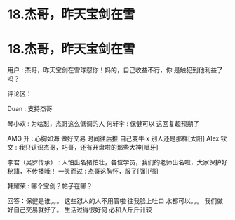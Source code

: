 # 18.杰哥，昨天宝剑在雪

# 18.杰哥，昨天宝剑在雪

用户 : 杰哥，昨天宝剑在雪球怼你！妈的，自己收益不行，你 是触犯到他利益了吗？

评论区：

Duan : 支持杰哥

琴小欢 : 为啥怼，杰哥这么低调的人 何轩宇 : 保健可以 这回复超预期了

AMG 升 : 心胸如海 做好交易 时间往后推 自己变牛 x 别人还是那样[太阳] Alex 钦文 : 我只认识杰哥，巧哥，还有开盘啦的那些大神[呲牙]

李君（吴罗传承） : 人怕出名猪怕壮，各位学员，我们的老师出名啦，大家保护好秘籍，不传播哦！ 一笑而过 : 杰哥这胸怀，服了[强][强]

韩耀荣 : 哪个宝剑？帖子在哪？

回答：保健是谁。。。 这些怼人的人不用管啦 往我脸上吐口 水都可以。。。 我们做好自己交易就好了。 生活过得很好何 必和人斤斤计较
